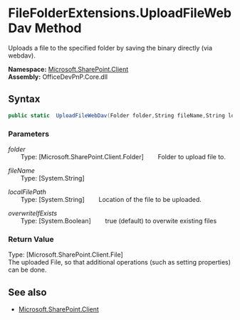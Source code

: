 # FileFolderExtensions.UploadFileWebDav Method  
Uploads a file to the specified folder by saving the binary directly (via webdav).  

**Namespace:** [Microsoft.SharePoint.Client](Microsoft.SharePoint.Client.md)  
**Assembly:** OfficeDevPnP.Core.dll  
## Syntax
```C#
public static  UploadFileWebDav(Folder folder,String fileName,String localFilePath,Boolean overwriteIfExists)
```
### Parameters
*folder*  
&emsp;&emsp;Type: [Microsoft.SharePoint.Client.Folder] 
&emsp;&emsp;Folder to upload file to.  
  
*fileName*  
&emsp;&emsp;Type: [System.String] 
&emsp;&emsp;  
  
*localFilePath*  
&emsp;&emsp;Type: [System.String] 
&emsp;&emsp;Location of the file to be uploaded.  
  
*overwriteIfExists*  
&emsp;&emsp;Type: [System.Boolean] 
&emsp;&emsp;true (default) to overwite existing files  
  
### Return Value
Type: [Microsoft.SharePoint.Client.File]  
The uploaded File, so that additional operations (such as setting properties) can be done.

## See also
- [Microsoft.SharePoint.Client](Microsoft.SharePoint.Client.md)
